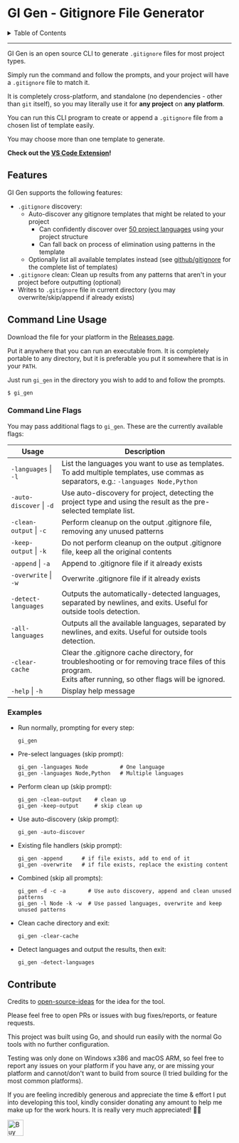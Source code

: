 <h1>GI Gen - Gitignore File Generator</h1>

<details>
<summary>Table of Contents</summary>

- [Features](#features)
- [Command Line Usage](#command-line-usage)
  - [Command Line Flags](#command-line-flags)
  - [Examples](#examples)
- [Contribute](#contribute)

</details>

<hr />

GI Gen is an open source CLI to generate `.gitignore` files for most project types.

Simply run the command and follow the prompts, and your project will have a `.gitignore` file to
match it.

It is completely cross-platform, and standalone (no dependencies - other than `git` itself), so you
may literally use it for **any project** on **any platform**.

You can run this CLI program to create or append a `.gitignore` file from a chosen list of template
easily.

You may choose more than one template to generate.

**Check out the [VS Code Extension](https://github.com/chenasraf/gi-gen-vscode-extension)!**

## Features

GI Gen supports the following features:

- `.gitignore` discovery:
  - Auto-discover any gitignore templates that might be related to your project
    - Can confidently discover over
      [50 project languages](https://github.com/chenasraf/gi_gen/issues/2) using your project
      structure
    - Can fall back on process of elimination using patterns in the template
  - Optionally list all available templates instead (see [github/gitignore][gh-gi] for the complete
    list of templates)
- `.gitignore` clean: Clean up results from any patterns that aren't in your project before
  outputting (optional)
- Writes to `.gitignore` file in current directory (you may overwrite/skip/append if already exists)

## Command Line Usage

Download the file for your platform in the [Releases page][releases].

Put it anywhere that you can run an executable from. It is completely portable to any directory, but
it is preferable you put it somewhere that is in your `PATH`.

Just run `gi_gen` in the directory you wish to add to and follow the prompts.

```shell
$ gi_gen
```

### Command Line Flags

You may pass additional flags to `gi_gen`. These are the currently available flags:

| Usage                    | Description                                                                                                                                                      |
| ------------------------ | ---------------------------------------------------------------------------------------------------------------------------------------------------------------- |
| `-languages` \| `-l`     | List the languages you want to use as templates.<br />To add multiple templates, use commas as separators, e.g.: `-languages Node,Python`                        |
| `-auto-discover` \| `-d` | Use auto-discovery for project, detecting the project type and using the result as the pre-selected template list.                                               |
| `-clean-output` \| `-c`  | Perform cleanup on the output .gitignore file, removing any unused patterns                                                                                      |
| `-keep-output` \| `-k`   | Do not perform cleanup on the output .gitignore file, keep all the original contents                                                                             |
| `-append` \| `-a`        | Append to .gitignore file if it already exists                                                                                                                   |
| `-overwrite` \| `-w`     | Overwrite .gitignore file if it already exists                                                                                                                   |
| `-detect-languages`      | Outputs the automatically-detected languages, separated by newlines, and exits. Useful for outside tools detection.                                              |
| `-all-languages`         | Outputs all the available languages, separated by newlines, and exits. Useful for outside tools detection.                                                       |
| `-clear-cache`           | Clear the .gitignore cache directory, for troubleshooting or for removing trace files of this program.<br />Exits after running, so other flags will be ignored. |
| `-help` \| `-h`          | Display help message                                                                                                                                             |

### Examples

- Run normally, prompting for every step:

  ```shell
  gi_gen
  ```

- Pre-select languages (skip prompt):

  ```shell
  gi_gen -languages Node          # One language
  gi_gen -languages Node,Python   # Multiple languages
  ```

- Perform clean up (skip prompt):

  ```shell
  gi_gen -clean-output    # clean up
  gi_gen -keep-output     # skip clean up
  ```

- Use auto-discovery (skip prompt):

  ```shell
  gi_gen -auto-discover
  ```

- Existing file handlers (skip prompt):

  ```shell
  gi_gen -append      # if file exists, add to end of it
  gi_gen -overwrite   # if file exists, replace the existing content
  ```

- Combined (skip all prompts):

  ```shell
  gi_gen -d -c -a       # Use auto discovery, append and clean unused patterns
  gi_gen -l Node -k -w  # Use passed languages, overwrite and keep unused patterns
  ```

- Clean cache directory and exit:

  ```shell
  gi_gen -clear-cache
  ```

- Detect languages and output the results, then exit:

  ```shell
  gi_gen -detect-languages
  ```

## Contribute

Credits to [open-source-ideas][osi] for the idea for the tool.

Please feel free to open PRs or issues with bug fixes/reports, or feature requests.

This project was built using Go, and should run easily with the normal Go tools with no further
configuration.

Testing was only done on Windows x386 and macOS ARM, so feel free to report any issues on your
platform if you have any, or are missing your platform and cannot/don't want to build from source (I
tried building for the most common platforms).

If you are feeling incredibly generous and appreciate the time &amp; effort I put into developing
this tool, kindly consider donating any amount to help me make up for the work hours. It is really
very much appreciated! 🙏🏼

<a href='https://ko-fi.com/casraf' target='_blank'>
<img height='36' style='border:0px;height:36px;'
  src='https://cdn.ko-fi.com/cdn/kofi1.png?v=3'
  alt='Buy Me a Coffee at ko-fi.com' />
</a>

[releases]: https://github.com/chenasraf/gi_gen/releases/latest
[osi]: https://github.com/open-source-ideas/ideas/issues/296
[gh-gi]: https://github.com/github/gitignore

